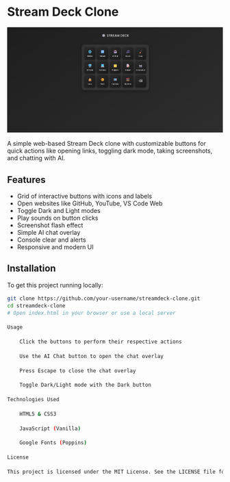 # Stream Deck Clone

![Preview Screenshot](assets/screenshot.png)

A simple web-based Stream Deck clone with customizable buttons for quick actions like opening links, toggling dark mode, taking screenshots, and chatting with AI.

## Features

- Grid of interactive buttons with icons and labels  
- Open websites like GitHub, YouTube, VS Code Web  
- Toggle Dark and Light modes  
- Play sounds on button clicks  
- Screenshot flash effect  
- Simple AI chat overlay  
- Console clear and alerts  
- Responsive and modern UI

## Installation

To get this project running locally:

```bash
git clone https://github.com/your-username/streamdeck-clone.git
cd streamdeck-clone
# Open index.html in your browser or use a local server

Usage

    Click the buttons to perform their respective actions

    Use the AI Chat button to open the chat overlay

    Press Escape to close the chat overlay

    Toggle Dark/Light mode with the Dark button

Technologies Used

    HTML5 & CSS3

    JavaScript (Vanilla)

    Google Fonts (Poppins)

License

This project is licensed under the MIT License. See the LICENSE file for details.